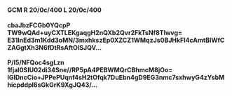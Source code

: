#### GCM R 20/0c/400 L 20/0c/400
**cbaJbzFCGb0YQcpP**<br/>**TW9wQAd+uyCXTLEKgaqgH2nQXb2Qvr2FkTsNf8Tlwvg=**<br/>**E31InEd3m1Kdd3oMN/3mxhkszEp0XZCZ1WMqzJs0BJHkFI4cAmtBIWfCZAGgtXh3N6fDtRsAftOlSJQV...**<br/><br/>
**P/l5/NFQoc4sgLzn**<br/>**1fjal0SIU02di34Sne//RP5pA4PEBWMQrCBhmcM8jOo=**<br/>**lGIDncCio+JPPePUqnf4sH2tOfqk7DuEbn4gD9EG3nmc7sxhwyG4zYsbMhicpddpl6sGkGrK9XgJQ43/...**